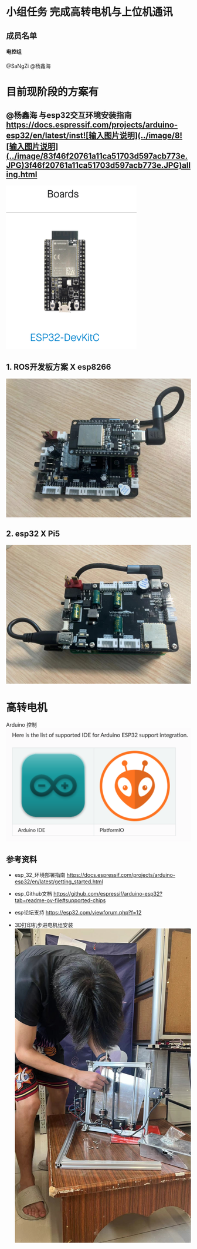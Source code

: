 # 小组任务 完成高转电机与上位机通讯
## 成员名单
#### 电控组
@SaNgZi @杨鑫海 





# 目前现阶段的方案有


## @杨鑫海 与esp32交互环境安装指南 https://docs.espressif.com/projects/arduino-esp32/en/latest/inst![输入图片说明](../image/8![输入图片说明](../image/83f46f20761a11ca51703d597acb773e.JPG)3f46f20761a11ca51703d597acb773e.JPG)alling.html
![输入图片说明](../image/esp2.png)
## 1. ROS开发板方案 X esp8266
![ROS开发板方案](../image/ROS%E5%BC%80%E5%8F%91%E6%9D%BFX8266.jpg)
## 2. esp32 X Pi5
![树莓派方案](../image/esp32XPi5.jpg)
   
   
# 高转电机
Arduino 控制
![输入图片说明](../image/Arduino%20and%20PlatformlO.png)
## 参考资料
- esp_32_环境部署指南 https://docs.espressif.com/projects/arduino-esp32/en/latest/getting_started.html

- esp_Github文档 https://github.com/espressif/arduino-esp32?tab=readme-ov-file#supported-chips

- esp论坛支持 https://esp32.com/viewforum.php?f=12
- 3D打印机步进电机组安装
![输入图片说明](../image/3D%E6%89%93%E5%8D%B0%E6%9C%BA%E6%AD%A5%E8%BF%9B%E7%94%B5%E6%9C%BA%E7%BB%84%E5%AE%89%E8%A3%85.JPG)